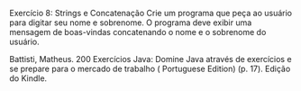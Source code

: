 Exercício 8: Strings e Concatenação Crie um programa que peça ao usuário para digitar seu nome e sobrenome. O programa
deve exibir uma mensagem de boas-vindas concatenando o nome e o sobrenome do usuário.

Battisti, Matheus. 200 Exercícios Java: Domine Java através de exercícios e se prepare para o mercado de trabalho (
Portuguese Edition) (p. 17). Edição do Kindle. 